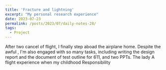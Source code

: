 ```yaml
---
title: 'Fracture and lightning'
excerpt: "My personal research experience"
date: 2023-07-23
permalink: /posts/2023/07/daily-notes-28/
tags:
  - Project
---
```


After two cancel of flight, I finally step aboad the airplane home. Despite the awful , I'm also engaged with so many tasks, including writing the design report and the document of test outline for 611, and two PPTs.
The lady
A flight experience when my childhood
Responsibility